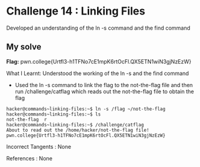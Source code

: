 # Challenge 14 : Linking Files

Developed an understanding of the ln -s command and the find command

## My solve

**Flag:** pwn.college{Urtfl3-h1TFNo7cE1mpK6rtOcFl.QX5ETN1wiN3gjNzEzW}

What I Learnt: Understood the working of the ln -s and the find command

- Used the ln -s command to link the flag to the not-the-flag file and then run /challenge/catflag which reads out the not-the-flag file to obtain the flag

```
hacker@commands~linking-files:~$ ln -s /flag ~/not-the-flag
hacker@commands~linking-files:~$ ls
not-the-flag  r
hacker@commands~linking-files:~$ /challenge/catflag
About to read out the /home/hacker/not-the-flag file!
pwn.college{Urtfl3-h1TFNo7cE1mpK6rtOcFl.QX5ETN1wiN3gjNzEzW}
```

Incorrect Tangents :
None

References :
None
